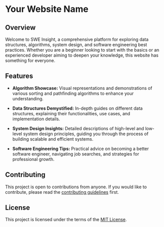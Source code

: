 # Your Website Name

## Overview

Welcome to SWE Insight, a comprehensive platform for exploring data structures, algorithms, system design, and software engineering best practices. Whether you are a beginner looking to start with the basics or an experienced developer aiming to deepen your knowledge, this website has something for everyone.

## Features

- **Algorithm Showcase:** Visual representations and demonstrations of various sorting and pathfinding algorithms to enhance your understanding.

- **Data Structures Demystified:** In-depth guides on different data structures, explaining their functionalities, use cases, and implementation details.

- **System Design Insights:** Detailed descriptions of high-level and low-level system design principles, guiding you through the process of building scalable and efficient systems.

- **Software Engineering Tips:** Practical advice on becoming a better software engineer, navigating job searches, and strategies for professional growth.

## Contributing

This project is open to contributions from anyone. If you would like to contribute, please read the [contributing guidelines](CONTRIBUTING.md) first.

## License

This project is licensed under the terms of the [MIT License](LICENSE).

